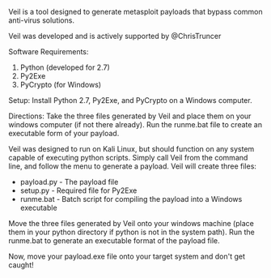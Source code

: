Veil is a tool designed to generate metasploit payloads that bypass common anti-virus solutions.

Veil was developed and is actively supported by @ChrisTruncer

Software Requirements:
1.  Python (developed for 2.7)
2.  Py2Exe
3.  PyCrypto (for Windows)

Setup: Install Python 2.7, Py2Exe, and PyCrypto on a Windows computer.  

Directions: Take the three files generated by Veil and place them on your windows computer (if not there already).  Run the runme.bat file to create an executable form of your payload.


Veil was designed to run on Kali Linux, but should function on any system capable of executing python scripts.  Simply call Veil from the command line, and follow the menu to generate a payload.  Veil will create three files:

* payload.py - The payload file
* setup.py - Required file for Py2Exe
* runme.bat - Batch script for compiling the payload into a Windows executable

Move the three files generated by Veil onto your windows machine (place them in your python directory if python is not in the system path).  Run the runme.bat to generate an executable format of the payload file.

Now, move your payload.exe file onto your target system and don't get caught!

